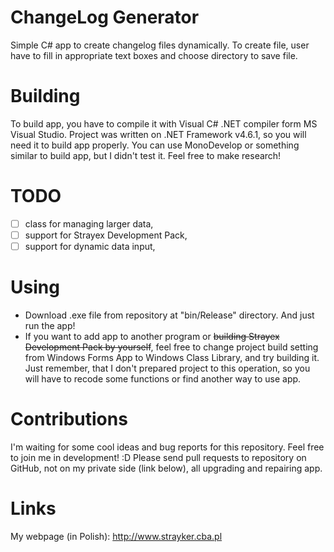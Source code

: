 # ChangeLog Generator
Simple C# app to create changelog files dynamically. To create file, user have to fill in appropriate text boxes and choose directory to save file.
# Building
To build app, you have to compile it with Visual C# .NET compiler form MS Visual Studio. Project was written on .NET Framework v4.6.1, so you will need it to build app properly. You can use MonoDevelop or something similar to build app, but I didn't test it. Feel free to make research!
# TODO
- [ ] class for managing larger data,
- [ ] support for Strayex Development Pack,
- [ ] support for dynamic data input,
# Using
- Download .exe file from repository at "bin/Release" directory. And just run the app!
- If you want to add app to another program or ~~building Strayex Development Pack by yourself~~, feel free to change project build setting from Windows Forms App to Windows Class Library, and try building it. Just remember, that I don't prepared project to this operation, so you will have to recode some functions or find another way to use app.
# Contributions
I'm waiting for some cool ideas and bug reports for this repository. Feel free to join me in development! :D
Please send pull requests to repository on GitHub, not on my private side (link below), all upgrading and repairing app.
# Links
My webpage (in Polish): http://www.strayker.cba.pl
